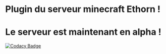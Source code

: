 # Plugin du serveur minecraft Ethorn !
# Le serveur est maintenant en alpha !
[![Codacy Badge](https://api.codacy.com/project/badge/Grade/e3cc3b7a5f7844c09af1c470877fc827)](https://www.codacy.com/app/marin.godart/EthornPlugins?utm_source=github.com&amp;utm_medium=referral&amp;utm_content=Ethorn-Minecraft-FR/EthornPlugins&amp;utm_campaign=Badge_Grade)